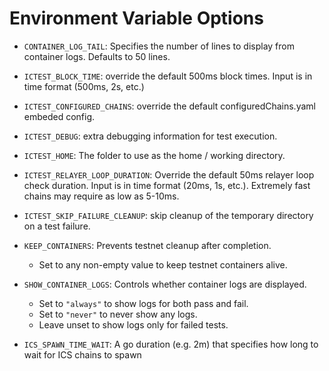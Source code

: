 # Environment Variable Options

- `CONTAINER_LOG_TAIL`: Specifies the number of lines to display from container logs. Defaults to 50 lines.

- `ICTEST_BLOCK_TIME`: override the default 500ms block times. Input is in time format (500ms, 2s, etc.)

- `ICTEST_CONFIGURED_CHAINS`: override the default configuredChains.yaml embeded config.

- `ICTEST_DEBUG`: extra debugging information for test execution.

- `ICTEST_HOME`: The folder to use as the home / working directory.

- `ICTEST_RELAYER_LOOP_DURATION`: Override the default 50ms relayer loop check duration. Input is in time format (20ms, 1s, etc.). Extremely fast chains may require as low as 5-10ms.

- `ICTEST_SKIP_FAILURE_CLEANUP`: skip cleanup of the temporary directory on a test failure.

- `KEEP_CONTAINERS`: Prevents testnet cleanup after completion.

    - Set to any non-empty value to keep testnet containers alive.

- `SHOW_CONTAINER_LOGS`: Controls whether container logs are displayed.

    - Set to `"always"` to show logs for both pass and fail.
    - Set to `"never"` to never show any logs.
    - Leave unset to show logs only for failed tests.

- `ICS_SPAWN_TIME_WAIT`: A go duration (e.g. 2m) that specifies how long to wait for ICS chains to spawn

